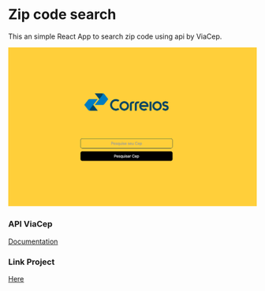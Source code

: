 # Zip code search
<p>This an simple React App to search zip code using api by ViaCep.</p>

<img src="./src/img/screen.png">

### API ViaCep
<a href="https://viacep.com.br">Documentation</a>

### Link Project
<a href="https://search-zip.netlify.app/">Here</a>

